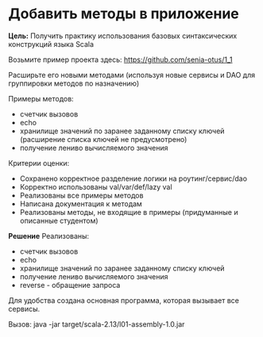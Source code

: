 # Добавить методы в приложение

**Цель:** Получить практику использования базовых синтаксических конструкций языка Scala

Возьмите пример проекта здесь: https://github.com/senia-otus/1_1

Расширьте его новыми методами (используя новые сервисы и DAO для группировки методов по назначению)

Примеры методов:
- счетчик вызовов
- echo
- хранилище значений по заранее заданному списку ключей (расширение списка ключей не предусмотрено)
- получение лениво вычисляемого значения

Критерии оценки:
- Сохранено корректное разделение логики на роутинг/сервис/dao
- Корректно использованы val/var/def/lazy val
- Реализованы все примеры методов
- Написана документация к методам
- Реализованы методы, не входящие в примеры (придуманные и описанные студентом)

**Решение**
Реализованы:
- счетчик вызовов
- echo
- хранилище значений по заранее заданному списку ключей
- получение лениво вычисляемого значения
- reverse - обращение запроса

Для удобства создана основная программа, которая вызывает все сервисы.

Вызов: java -jar target/scala-2.13/l01-assembly-1.0.jar
